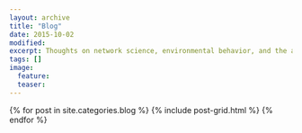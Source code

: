 ```yaml
---
layout: archive
title: "Blog"
date: 2015-10-02
modified:
excerpt: Thoughts on network science, environmental behavior, and the academic life
tags: []
image:
  feature:
  teaser:
---
```


<div class="tiles">
{% for post in site.categories.blog %}
  {% include post-grid.html %}
{% endfor %}
</div><!-- /.tiles -->